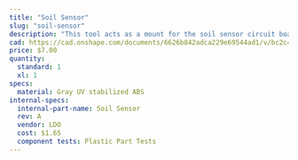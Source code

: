 ```yaml
---
title: "Soil Sensor"
slug: "soil-sensor"
description: "This tool acts as a mount for the soil sensor circuit board."
cad: https://cad.onshape.com/documents/6626b842adca229e69544ad1/v/bc2c49ac1a57d66286459079/e/f8dc297f333efd824ec566a2
price: $7.00
quantity:
  standard: 1
  xl: 1
specs:
  material: Gray UV stabilized ABS
internal-specs:
  internal-part-name: Soil Sensor
  rev: A
  vendor: LDO
  cost: $1.65
  component tests: Plastic Part Tests
---
```

